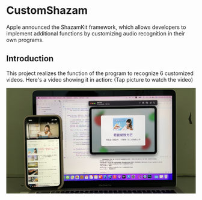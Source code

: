 # CustomShazam
Apple announced the ShazamKit framework, which allows developers to implement additional functions by customizing audio recognition in their own programs.  

## Introduction
This project realizes the function of the program to recognize 6 customized videos.
Here's a video showing it in action: (Tap picture to watch the video)

[![Watch Demo on Twitter](https://github.com/HuangRunHua/CustomShazam/blob/main/ShazamCustom/Video/Example.jpeg)](https://twitter.com/joker_hook/status/1404702304045977603?s=21)
